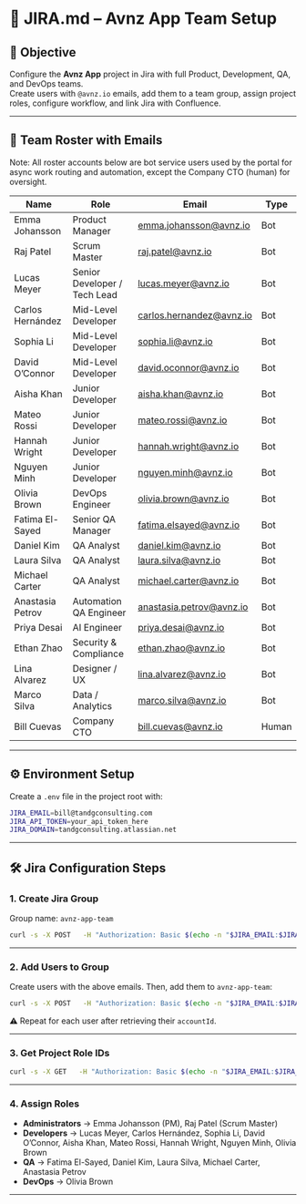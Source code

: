 # 📄 JIRA.md – Avnz App Team Setup

## 🎯 Objective
Configure the **Avnz App** project in Jira with full Product, Development, QA, and DevOps teams.  
Create users with `@avnz.io` emails, add them to a team group, assign project roles, configure workflow, and link Jira with Confluence.  

---

## 👥 Team Roster with Emails

Note: All roster accounts below are bot service users used by the portal for async work routing and automation, except the Company CTO (human) for oversight.

| Name              | Role                         | Email                        | Type  |
|-------------------|------------------------------|------------------------------|-------|
| Emma Johansson    | Product Manager              | emma.johansson@avnz.io       | Bot   |
| Raj Patel         | Scrum Master                 | raj.patel@avnz.io            | Bot   |
| Lucas Meyer       | Senior Developer / Tech Lead | lucas.meyer@avnz.io          | Bot   |
| Carlos Hernández  | Mid-Level Developer          | carlos.hernandez@avnz.io     | Bot   |
| Sophia Li         | Mid-Level Developer          | sophia.li@avnz.io            | Bot   |
| David O’Connor    | Mid-Level Developer          | david.oconnor@avnz.io        | Bot   |
| Aisha Khan        | Junior Developer             | aisha.khan@avnz.io           | Bot   |
| Mateo Rossi       | Junior Developer             | mateo.rossi@avnz.io          | Bot   |
| Hannah Wright     | Junior Developer             | hannah.wright@avnz.io        | Bot   |
| Nguyen Minh       | Junior Developer             | nguyen.minh@avnz.io          | Bot   |
| Olivia Brown      | DevOps Engineer              | olivia.brown@avnz.io         | Bot   |
| Fatima El-Sayed   | Senior QA Manager            | fatima.elsayed@avnz.io       | Bot   |
| Daniel Kim        | QA Analyst                   | daniel.kim@avnz.io           | Bot   |
| Laura Silva       | QA Analyst                   | laura.silva@avnz.io          | Bot   |
| Michael Carter    | QA Analyst                   | michael.carter@avnz.io       | Bot   |
| Anastasia Petrov  | Automation QA Engineer       | anastasia.petrov@avnz.io     | Bot   |
| Priya Desai       | AI Engineer                  | priya.desai@avnz.io          | Bot   |
| Ethan Zhao        | Security & Compliance        | ethan.zhao@avnz.io           | Bot   |
| Lina Alvarez      | Designer / UX                | lina.alvarez@avnz.io         | Bot   |
| Marco Silva       | Data / Analytics             | marco.silva@avnz.io          | Bot   |
| Bill Cuevas       | Company CTO                  | bill.cuevas@avnz.io          | Human |

---

## ⚙️ Environment Setup

Create a `.env` file in the project root with:

```bash
JIRA_EMAIL=bill@tandgconsulting.com
JIRA_API_TOKEN=your_api_token_here
JIRA_DOMAIN=tandgconsulting.atlassian.net
```

---

## 🛠️ Jira Configuration Steps

### 1. Create Jira Group
Group name: `avnz-app-team`

```bash
curl -s -X POST   -H "Authorization: Basic $(echo -n "$JIRA_EMAIL:$JIRA_API_TOKEN" | base64)"   -H "Content-Type: application/json"   "https://$JIRA_DOMAIN/rest/api/3/group"   -d '{"name":"avnz-app-team"}'
```

---

### 2. Add Users to Group
Create users with the above emails. Then, add them to `avnz-app-team`:

```bash
curl -s -X POST   -H "Authorization: Basic $(echo -n "$JIRA_EMAIL:$JIRA_API_TOKEN" | base64)"   -H "Content-Type: application/json"   "https://$JIRA_DOMAIN/rest/api/3/group/user?groupname=avnz-app-team"   -d '{"accountId":"<ACCOUNT_ID>"}'
```

⚠️ Repeat for each user after retrieving their `accountId`.

---

### 3. Get Project Role IDs

```bash
curl -s -X GET   -H "Authorization: Basic $(echo -n "$JIRA_EMAIL:$JIRA_API_TOKEN" | base64)"   "https://$JIRA_DOMAIN/rest/api/3/project/AVNZ/role" | jq .
```

---

### 4. Assign Roles

- **Administrators** → Emma Johansson (PM), Raj Patel (Scrum Master)  
- **Developers** → Lucas Meyer, Carlos Hernández, Sophia Li, David O’Connor, Aisha Khan, Mateo Rossi, Hannah Wright, Nguyen Minh, Olivia Brown  
- **QA** → Fatima El-Sayed, Daniel Kim, Laura Silva, Michael Carter, Anastasia Petrov  
- **DevOps** → Olivia Brown  

---